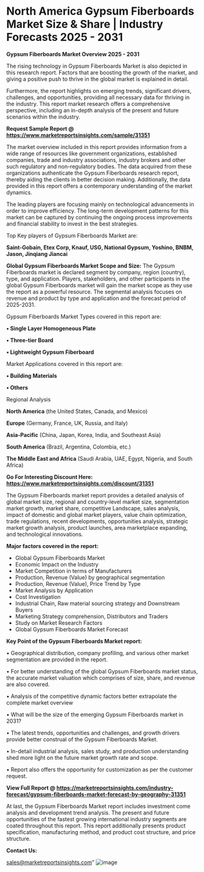  # North America Gypsum Fiberboards Market Size & Share | Industry Forecasts 2025 - 2031

<Strong> Gypsum Fiberboards Market Overview 2025 - 2031</strong>

The rising technology in Gypsum Fiberboards Market is also depicted in this research report. Factors that are boosting the growth of the market, and giving a positive push to thrive in the global market is explained in detail.

Furthermore, the report highlights on emerging trends, significant drivers, challenges, and opportunities, providing all necessary data for thriving in the industry. This report market research offers a comprehensive perspective, including an in-depth analysis of the present and future scenarios within the industry.

<strong>Request Sample Report @ <a href=https://www.marketreportsinsights.com/sample/31351>https://www.marketreportsinsights.com/sample/31351</a></strong>

The market overview included in this report provides information from a wide range of resources like government organizations, established companies, trade and industry associations, industry brokers and other such regulatory and non-regulatory bodies. The data acquired from these organizations authenticate the Gypsum Fiberboards research report, thereby aiding the clients in better decision making. Additionally, the data provided in this report offers a contemporary understanding of the market dynamics.

The leading players are focusing mainly on technological advancements in order to improve efficiency. The long-term development patterns for this market can be captured by continuing the ongoing process improvements and financial stability to invest in the best strategies.

Top Key players of Gypsum Fiberboards Market are:

<strong>Saint-Gobain, Etex Corp, Knauf, USG, National Gypsum, Yoshino, BNBM, Jason, Jinqiang Jiancai</strong>

<strong><b>Global Gypsum Fiberboards Market Scope and Size:</b></strong>
The Gypsum Fiberboards market is declared segment by company, region (country), type, and application. Players, stakeholders, and other participants in the global Gypsum Fiberboards market will gain the market scope as they use the report as a powerful resource. The segmental analysis focuses on revenue and product by type and application and the forecast period of 2025-2031.

Gypsum Fiberboards Market Types covered in this report are:

<strong>• Single Layer Homogeneous Plate

• Three-tier Board

• Lightweight Gypsum Fiberboard</strong>

Market Applications covered in this report are:

<strong>• Building Materials

• Others</strong> 

Regional Analysis

<strong>North America</strong> (the United States, Canada, and Mexico)

<strong>Europe</strong> (Germany, France, UK, Russia, and Italy)

<strong>Asia-Pacific</strong> (China, Japan, Korea, India, and Southeast Asia)

<strong>South America</strong> (Brazil, Argentina, Colombia, etc.)

<strong>The Middle East and Africa</strong> (Saudi Arabia, UAE, Egypt, Nigeria, and South Africa)

<strong>Go For Interesting Discount Here: <a href=https://www.marketreportsinsights.com/discount/31351>https://www.marketreportsinsights.com/discount/31351</a></strong>

The Gypsum Fiberboards market report provides a detailed analysis of global market size, regional and country-level market size, segmentation market growth, market share, competitive Landscape, sales analysis, impact of domestic and global market players, value chain optimization, trade regulations, recent developments, opportunities analysis, strategic market growth analysis, product launches, area marketplace expanding, and technological innovations.

<strong><b>Major factors covered in the report:</b></strong>
<ul>
  <li>Global Gypsum Fiberboards Market </li>
  <li>Economic Impact on the Industry</li>
  <li>Market Competition in terms of Manufacturers</li>
  <li>Production, Revenue (Value) by geographical segmentation</li>
  <li>Production, Revenue (Value), Price Trend by Type</li>
  <li>Market Analysis by Application</li>
  <li>Cost Investigation</li>
  <li>Industrial Chain, Raw material sourcing strategy and Downstream Buyers</li>
  <li>Marketing Strategy comprehension, Distributors and Traders</li>
  <li>Study on Market Research Factors</li>
  <li>Global Gypsum Fiberboards Market Forecast</li>
</ul>

<strong><b>Key Point of the Gypsum Fiberboards Market report:</b></strong>

• Geographical distribution, company profiling, and various other market segmentation are provided in the report.

• For better understanding of the global Gypsum Fiberboards market status, the accurate market valuation which comprises of size, share, and revenue are also covered.

• Analysis of the competitive dynamic factors better extrapolate the complete market overview

• What will be the size of the emerging Gypsum Fiberboards market in 2031?

• The latest trends, opportunities and challenges, and growth drivers provide better construal of the Gypsum Fiberboards Market.

• In-detail industrial analysis, sales study, and production understanding shed more light on the future market growth rate and scope.

• Report also offers the opportunity for customization as per the customer request.

<strong><b>View Full Report @ <a href=https://marketreportsinsights.com/industry-forecast/gypsum-fiberboards-market-forecast-by-geography-31351>https://marketreportsinsights.com/industry-forecast/gypsum-fiberboards-market-forecast-by-geography-31351</a></b></strong>


At last, the Gypsum Fiberboards Market report includes investment come analysis and development trend analysis. The present and future opportunities of the fastest growing international industry segments are coated throughout this report. This report additionally presents product specification, manufacturing method, and product cost structure, and price structure.

<strong>Contact Us:</strong>

sales@marketreportsinsights.com"
![image](https://github.com/user-attachments/assets/93fb7581-a346-4bde-8a16-c3d9bbe3a980)
